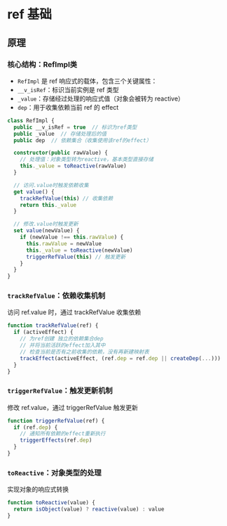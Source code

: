 # ref 基础

## 原理
### 核心结构：RefImpl类
 - `RefImpl` 是 ref 响应式的载体，包含三个关键属性：
 - `__v_isRef`：标识当前实例是 ref 类型
 - `_value`：存储经过处理的响应式值（对象会被转为 reactive）
 - `dep`：用于收集依赖当前 ref 的 effect

```ts
class RefImpl {
  public __v_isRef = true  // 标识为ref类型
  public _value  // 存储处理后的值
  public dep  // 依赖集合（收集使用该ref的effect）

  constructor(public rawValue) {
    // 处理值：对象类型转为reactive，基本类型直接存储
    this._value = toReactive(rawValue)
  }

  // 访问.value时触发依赖收集
  get value() {
    trackRefValue(this) // 收集依赖
    return this._value
  }

  // 修改.value时触发更新
  set value(newValue) {
    if (newValue !== this.rawValue) {
      this.rawValue = newValue
      this._value = toReactive(newValue)
      triggerRefValue(this) // 触发更新
    }
  }
}
```

### `trackRefValue`：依赖收集机制
访问 ref.value 时，通过 trackRefValue 收集依赖
```ts
function trackRefValue(ref) {
  if (activeEffect) {
    // 为ref创建 独立的依赖集合dep
    // 并将当前活跃的effect加入其中
    // 检查当前是否有之前收集的依赖，没有再新建映射表
    trackEffect(activeEffect, (ref.dep = ref.dep || createDep(...)))
  }
}
```

### `triggerRefValue`：触发更新机制
修改 ref.value，通过 triggerRefValue 触发更新
```ts
function triggerRefValue(ref) {
  if (ref.dep) {
    // 通知所有依赖的effect重新执行
    triggerEffects(ref.dep)
  }
}
```

### `toReactive`：对象类型的处理
实现对象的响应式转换
```ts
function toReactive(value) {
  return isObject(value) ? reactive(value) : value
}
```

